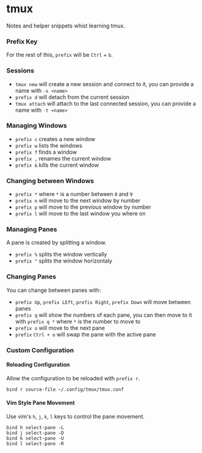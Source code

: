 # tmux

Notes and helper snippets whist learning tmux.

### Prefix Key

For the rest of this, `prefix` will be `Ctrl` + `b`.

### Sessions

- `tmux new` will create a new session and connect to it, you can provide a name with `-s <name>`
- `prefix d` will detach from the current session
- `tmux attach` will attach to the last connected session, you can provide a name with `-t <name>`

### Managing Windows

- `prefix c` creates a new window
- `prefix w` lists the windows
- `prefix f` finds a window
- `prefix ,` renames the current window
- `prefix &` kills the current window

### Changing between Windows

- `prefix *` where `*` is a number between `0` and `9`
- `prefix n` will move to the next window by number
- `prefix p` will move to the previous window by number
- `prefix l` will move to the last window you where on

### Managing Panes

A pane is created by splitting a window.

- `prefix %` splits the window vertically
- `prefix "` splits the window horizontaly

### Changing Panes

You can change between panes with:

- `prefix Up`, `prefix LEft`, `prefix Right`, `prefix Down` will move between panes
- `prefix q` will show the numbers of each pane, you can then move to it with `prefix q *` where `*` is the number to move to
- `prefix o` will move to the next pane
- `prefix` `Ctrl + o` will swap the pane with the active pane

### Custom Configuration

#### Reloading Configuration

Allow the configuration to be reloaded with `prefix r`.

```
bind r source-file ~/.config/tmux/tmux.conf
```

#### Vim Style Pane Movement

Use vim's `h`, `j`, `k`, `l` keys to control the pane movement.

```
bind h select-pane -L
bind j select-pane -D
bind k select-pane -U
bind l select-pane -R
```
